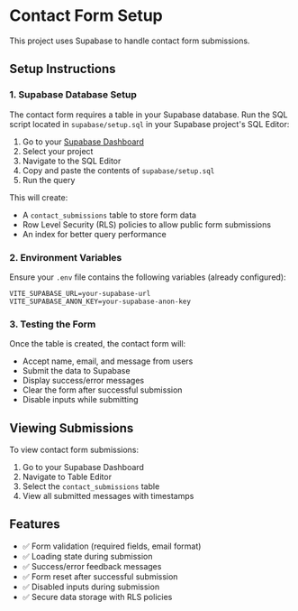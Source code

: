 # Contact Form Setup

This project uses Supabase to handle contact form submissions.

## Setup Instructions

### 1. Supabase Database Setup

The contact form requires a table in your Supabase database. Run the SQL script located in `supabase/setup.sql` in your Supabase project's SQL Editor:

1. Go to your [Supabase Dashboard](https://app.supabase.com)
2. Select your project
3. Navigate to the SQL Editor
4. Copy and paste the contents of `supabase/setup.sql`
5. Run the query

This will create:
- A `contact_submissions` table to store form data
- Row Level Security (RLS) policies to allow public form submissions
- An index for better query performance

### 2. Environment Variables

Ensure your `.env` file contains the following variables (already configured):

```
VITE_SUPABASE_URL=your-supabase-url
VITE_SUPABASE_ANON_KEY=your-supabase-anon-key
```

### 3. Testing the Form

Once the table is created, the contact form will:
- Accept name, email, and message from users
- Submit the data to Supabase
- Display success/error messages
- Clear the form after successful submission
- Disable inputs while submitting

## Viewing Submissions

To view contact form submissions:
1. Go to your Supabase Dashboard
2. Navigate to Table Editor
3. Select the `contact_submissions` table
4. View all submitted messages with timestamps

## Features

- ✅ Form validation (required fields, email format)
- ✅ Loading state during submission
- ✅ Success/error feedback messages
- ✅ Form reset after successful submission
- ✅ Disabled inputs during submission
- ✅ Secure data storage with RLS policies
